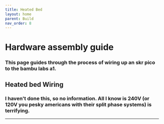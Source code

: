```yaml
---
title: Heated Bed
layout: home
parent: Build
nav_order: 8
---
```


<h1>Hardware assembly guide</h1>
<h3>This page guides through the process of wiring up an skr pico to the bambu labs a1.</h3>

<h2>Heated bed Wiring</h2>
<h3>I haven't done this, so no information. All I know is 240V (or 120V you pesky americans with their split phase systems) is terrifying.</h3>

----
